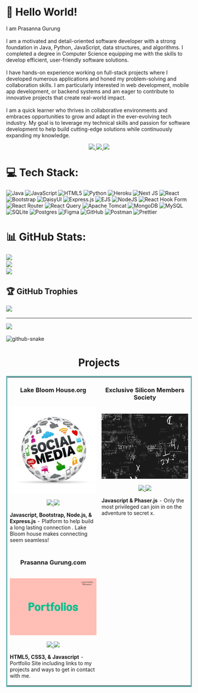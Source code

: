 # 💫 Hello World!

I am Prasanna Gurung<br><br>I am a motivated and detail-oriented software developer with a strong foundation in Java, Python, JavaScript, data structures, and algorithms. I completed a degree in Computer Science equipping me with the skills to develop efficient, user-friendly software solutions.<br><br>I have hands-on experience working on full-stack projects where I developed numerous applications and honed my problem-solving and collaboration skills. I am particularly interested in web development, mobile app development, or backend systems and am eager to contribute to innovative projects that create real-world impact.<br><br>I am a quick learner who thrives in collaborative environments and embraces opportunities to grow and adapt in the ever-evolving tech industry. My goal is to leverage my technical skills and passion for software development to help build cutting-edge solutions while continuously expanding my knowledge.

<p align="center">
  <a href="https://comfy-sunflower-65bc36.netlify.app" target="_blank">
    <img src="https://img.shields.io/static/v1?label=|&message=PORTFOLIO&color=23555f&style=plastic&logo=react&logo-color=white"/>
  </a>
  <a href="https://amaranth-nedi-78.tiiny.site/" target="_blank">
      <img src="https://img.shields.io/static/v1?label=|&message=RESUME&color=23555f&style=plastic&logo=react&logo-color=white"/>
  </a>  <a href="https://www.linkedin.com/in/pragurung/" target="_blank">
    <img src="https://img.shields.io/static/v1?label=|&message=LINKED-IN&color=cdf998&style=plastic&logo=linkedin&logo-color=white"/>
  </a>
</p>

# 💻 Tech Stack:

![Java](https://img.shields.io/badge/java-%23ED8B00.svg?style=for-the-badge&logo=openjdk&logoColor=white) ![JavaScript](https://img.shields.io/badge/javascript-%23323330.svg?style=for-the-badge&logo=javascript&logoColor=%23F7DF1E) ![HTML5](https://img.shields.io/badge/html5-%23E34F26.svg?style=for-the-badge&logo=html5&logoColor=white) ![Python](https://img.shields.io/badge/python-3670A0?style=for-the-badge&logo=python&logoColor=ffdd54) ![Heroku](https://img.shields.io/badge/heroku-%23430098.svg?style=for-the-badge&logo=heroku&logoColor=white) ![Next JS](https://img.shields.io/badge/Next-black?style=for-the-badge&logo=next.js&logoColor=white) ![React](https://img.shields.io/badge/react-%2320232a.svg?style=for-the-badge&logo=react&logoColor=%2361DAFB) ![Bootstrap](https://img.shields.io/badge/bootstrap-%238511FA.svg?style=for-the-badge&logo=bootstrap&logoColor=white) ![DaisyUI](https://img.shields.io/badge/daisyui-5A0EF8?style=for-the-badge&logo=daisyui&logoColor=white) ![Express.js](https://img.shields.io/badge/express.js-%23404d59.svg?style=for-the-badge&logo=express&logoColor=%2361DAFB) ![EJS](https://img.shields.io/badge/ejs-%23B4CA65.svg?style=for-the-badge&logo=ejs&logoColor=black) ![NodeJS](https://img.shields.io/badge/node.js-6DA55F?style=for-the-badge&logo=node.js&logoColor=white) ![React Hook Form](https://img.shields.io/badge/React%20Hook%20Form-%23EC5990.svg?style=for-the-badge&logo=reacthookform&logoColor=white) ![React Router](https://img.shields.io/badge/React_Router-CA4245?style=for-the-badge&logo=react-router&logoColor=white) ![React Query](https://img.shields.io/badge/-React%20Query-FF4154?style=for-the-badge&logo=react%20query&logoColor=white) ![Apache Tomcat](https://img.shields.io/badge/apache%20tomcat-%23F8DC75.svg?style=for-the-badge&logo=apache-tomcat&logoColor=black) ![MongoDB](https://img.shields.io/badge/MongoDB-%234ea94b.svg?style=for-the-badge&logo=mongodb&logoColor=white) ![MySQL](https://img.shields.io/badge/mysql-4479A1.svg?style=for-the-badge&logo=mysql&logoColor=white) ![SQLite](https://img.shields.io/badge/sqlite-%2307405e.svg?style=for-the-badge&logo=sqlite&logoColor=white) ![Postgres](https://img.shields.io/badge/postgres-%23316192.svg?style=for-the-badge&logo=postgresql&logoColor=white) ![Figma](https://img.shields.io/badge/figma-%23F24E1E.svg?style=for-the-badge&logo=figma&logoColor=white) ![GitHub](https://img.shields.io/badge/github-%23121011.svg?style=for-the-badge&logo=github&logoColor=white) ![Postman](https://img.shields.io/badge/Postman-FF6C37?style=for-the-badge&logo=postman&logoColor=white) ![Prettier](https://img.shields.io/badge/prettier-%23F7B93E.svg?style=for-the-badge&logo=prettier&logoColor=black)

# 📊 GitHub Stats:

![](https://github-readme-stats.vercel.app/api?username=pgurung1812&theme=dark&hide_border=false&include_all_commits=true&count_private=true)<br/>
![](https://github-readme-streak-stats.herokuapp.com/?user=pgurung1812&theme=dark&hide_border=false)<br/>
![](https://github-readme-stats.vercel.app/api/top-langs/?username=pgurung1812&theme=dark&hide_border=false&include_all_commits=true&count_private=true&layout=compact)

## 🏆 GitHub Trophies

![](https://github-profile-trophy.vercel.app/?username=pgurung1812&theme=radical&no-frame=false&no-bg=false&margin-w=4)

---

[![](https://visitcount.itsvg.in/api?id=pgurung1812&icon=0&color=0)](https://visitcount.itsvg.in)

<picture>
  <source media="(prefers-color-scheme: dark)" srcset="https://raw.githubusercontent.com/tobiasmeyhoefer/tobiasmeyhoefer/output/github-snake-dark.svg" />
  <source media="(prefers-color-scheme: light)" srcset="https://raw.githubusercontent.com/tobiasmeyhoefer/tobiasmeyhoefer/output/github-snake.svg" />
  <img alt="github-snake" src="https://raw.githubusercontent.com/tobiasmeyhoefer/tobiasmeyhoefer/output/github-snake.svg" />
</picture>

<h1 align="center">Projects</h1>
<table bordercolor="#66b2b2">
  
  <tr>
    <td width="50%" valign="top">
      <h3 align="center">Lake Bloom House.org</h3>
        <br />
        <a target="_blank" href="https://floating-everglades-08201-1f284706311d.herokuapp.com">
            <img src="images/G4dA.gif" width="100%" alt="Social App"/>
        </a>
        <br />
        <p align="center">
          
  <a href="https://github.com/pgurung1812/facebookCloneApp" target="_blank">
    <img src="https://img.shields.io/static/v1?label=|&message=REPO&color=23555f&style=plastic&logo=github&logo-color=white"/>
  </a>  
  <a href="https://floating-everglades-08201-1f284706311d.herokuapp.com" target="_blank">
    <img src="https://img.shields.io/static/v1?label=|&message=VIDEO&color=cdf998&style=plastic&logo=wordpress&logo-color=white"/>
  </a>
      </p>
        <p><strong>Javascript, Bootstrap, Node.js, & Express.js</strong> - Platform to help build a long lasting connection . Lake Bloom house makes connecting  seem seamless!</p>
    </td>
    <td width="50%" valign="top">
      <h3 align="center">Exclusive Silicon Members Society</h3>
        <br />
      <a target="_blank" href="https://members-exclusie-api-f4a2ab652f5b.herokuapp.com">
            <img src="images/Cwgf.gif" width="100%"  alt="Secret society"/>
        </a>
        <br />
        <p align="center">
          
  <a href="https://github.com/pgurung1812/privatemembersonlyapp" target="_blank">
    <img src="https://img.shields.io/static/v1?label=|&message=REPO&color=23555f&style=plastic&logo=github&logo-color=white"/>
  </a>
  <a href="https://members-exclusie-api-f4a2ab652f5b.herokuapp.com" target="_blank">
    <img src="https://img.shields.io/static/v1?label=|&message=WEBSITE&color=cdf998&style=plastic&logo=wordpress&logo-color=white"/>
  </a>
      </p>
        <p><strong>Javascript & Phaser.js</strong> - Only the most privileged can join in on the adventure to secret x.</p>
    </td>
  </tr>
  
  <tr>
    <td width="50%" valign="top">
      <h3 align="center">Prasanna Gurung.com</h3>
      <br />
        <a target="_blank" href="https://comfy-sunflower-65bc36.netlify.app">
          <img src="images/Q14t.gif" width="100%" alt="Portfolio"/>
        </a>
      <br />
        <p align="center">
  <a href="https://comfy-sunflower-65bc36.netlify.app" target="_blank">
    <img src="https://img.shields.io/static/v1?label=|&message=REPO&color=23555f&style=plastic&logo=github&logo-color=white"/>
  </a>
  <a href="https://comfy-sunflower-65bc36.netlify.app" target="_blank">
    <img src="https://img.shields.io/static/v1?label=|&message=WEBSITE&color=cdf998&style=plastic&logo=wordpress&logo-color=white"/>
  </a>
      </p>
        <p><strong>HTML5, CSS3, & Javascript</strong> - Portfolio Site including links to my projects and ways to get in contact with me.</p>
    </td>
<!--     <td width="50%" valign="top">
      <h3 align="center">Matching Cards</h3>
        <br />
        <a target="_blank" href="https://poke-matchcards.netlify.app/">
          <img src="images/gif3.gif" width="100%" alt="Matching Cards"/>
        </a>
        <br />
        <p align="center">
          
  <a href="https://github.com/CharlesCreativeContent/matching-card-game" target="_blank">
    <img src="https://img.shields.io/static/v1?label=|&message=REPO&color=23555f&style=plastic&logo=github&logo-color=white"/>
  </a>
  <a href="https://poke-matchcards.netlify.app" target="_blank">
    <img src="https://img.shields.io/static/v1?label=|&message=WEBSITE&color=cdf998&style=plastic&logo=wordpress&logo-color=white"/>
  </a>
      </p>
        <p><strong>HTML5, CSS3, & Javascript</strong> - With over 100 different cards, test your memory in these three popular trading card themes, Pokemon, Yugioh, & Magic: The Gathering!</p>
    </td> -->
  </tr>
</table>

<!-- Proudly created with GPRM ( https://gprm.itsvg.in ) -->
